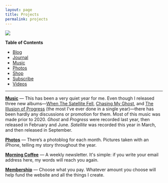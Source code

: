 ```yaml
---
layout: page
title: Projects
permalink: projects
---
```


![][image-1]

**Table of Contents**

- [Blog](/blog)
- [Journal](/journal)
- [Music][1]
- [Photos][2]
- [Shop][3]
- [Subscribe][4]
- [Videos][5]

---- 

**[Music][6]** — This has been a very quiet year for me. Even though I released three new albums—[When The Satellite Fell][7], [Chasing My Ghost][8], and [The Illusion of Progress][9] (the most I’ve ever done in a single year)—there has been hardly any discussions or promotion for them. Most of this music was made prior to 2020. *Ghost* and *Progress* were recorded last year, then released in February and June. *Satellite* was recorded this year in March, and then released in September.

**[Photos][10]** — There’s a photoblog for each month. Pictures taken with an iPhone, telling my story throughout the year.

**[Morning Coffee][11]** — A weekly newsletter. It's simple: if you write your email address here, my words will reach you again.

**[Membership][12]** — Choose what you pay. Whatever amount you choose will help fund the website and all the things I create.

[1]:	music
[2]:	photos
[3]:	shop
[4]:	subscribe
[5]:	videos
[6]:	music
[7]:	satellite
[8]:	ghost
[9]:	progress
[10]:	photos
[11]:	subscribe
[12]:	subscribe

[image-1]:	https://i.imgur.com/WdJmpta.png
